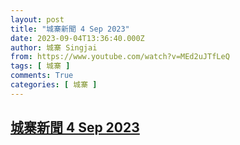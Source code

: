 ```yaml
---
layout: post
title: "城寨新聞 4 Sep 2023"
date: 2023-09-04T13:36:40.000Z
author: 城寨 Singjai
from: https://www.youtube.com/watch?v=MEd2uJTfLeQ
tags: [ 城寨 ]
comments: True
categories: [ 城寨 ]
---
```

<!--1693834600000-->
[城寨新聞 4 Sep 2023](https://www.youtube.com/watch?v=MEd2uJTfLeQ)
------

<div>

</div>
